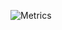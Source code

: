 ![Metrics](https://metrics.lecoq.io/halilsafakkilic?template=classic&activity=1&languages=1&stars=1&stars.limit=10&activity.limit=5&activity.days=14&activity.filter=all&config.timezone=Europe%2FIstanbul&config.animated=true)
